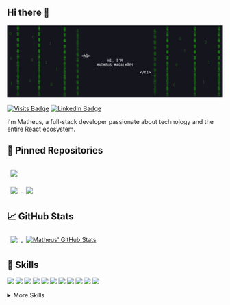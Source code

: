 ## Hi there 👋

[![Matheus' GitHub Banner](./assets/capaGithub.png)](https://matheusdev.herokuapp.com/)

[![Visits Badge](https://badges.pufler.dev/visits/Magal97/Magal97)](https://matheusdev.herokuapp.com/)
[![LinkedIn Badge](https://img.shields.io/badge/LinkedIn-Profile-informational?style=flat&logo=linkedin&logoColor=white&color=0D76A8)](https://www.linkedin.com/in/matheus-magalh%C3%A3es-araujo/)


I'm Matheus, a full-stack developer passionate about technology and the entire React ecosystem.

## 📌 Pinned Repositories

<a href="https://github.com/Magal97/gostack-template-typeorm-upload">
  <img align="center" style="margin:1rem 0.5rem" src="https://github-readme-stats.vercel.app/api/pin/?username=Magal97&repo=gostack-template-typeorm-upload&title_color=ffffff&text_color=c9cacc&icon_color=4AB197&bg_color=1A2B34" />
</a>

<br>

<a href="https://github.com/Magal97/GoBarber">
  <img align="center" style="margin:0.5rem" src="https://github-readme-stats.vercel.app/api/pin/?username=Magal97&repo=GoBarber&title_color=ffffff&text_color=c9cacc&icon_color=4AB197&bg_color=1A2B34" />
</a>

<a href="https://github.com/Magal97/gostack-desafio-react-native-delivery">
  <img align="center" style="margin:0.5rem" src="https://github-readme-stats.vercel.app/api/pin/?username=Magal97&repo=gostack-desafio-react-native-delivery&title_color=ffffff&text_color=c9cacc&icon_color=4AB197&bg_color=1A2B34" />
</a>

## 📈 GitHub Stats

<a href="https://github.com/Magal97">
  <img align="center" style="margin:0.5rem" src="https://github-readme-stats.vercel.app/api/top-langs/?username=Magal97&hide=html,css&title_color=ffffff&text_color=c9cacc&icon_color=4AB197&bg_color=1A2B34" />
</a>

<a href="https://github.com/Magal97">
  <img align="center" style="margin:0.5rem" src="https://github-readme-stats.vercel.app/api?username=Magal97&show_icons=true&line_height=27&count_private=true&title_color=ffffff&text_color=c9cacc&icon_color=4AB097&bg_color=1A2B34" alt="Matheus' GitHub Stats" />
</a>

## 💼 Skills


[](https://img.shields.io/badge/Code-React-informational?style=flat&logo=angular&logoColor=white&color=4AB197)
![](https://img.shields.io/badge/Code-JavaScript-informational?style=flat&logo=react&logoColor=white&color=4AB197)
![](https://img.shields.io/badge/Code-TypeScript-informational?style=flat&logo=react&logoColor=white&color=4AB197)
![](https://img.shields.io/badge/Code-NodeJs-informational?style=flat&logo=ionic&logoColor=white&color=4AB197)
![](https://img.shields.io/badge/Code-Redux-informational?style=flat&logo=ionic&logoColor=white&color=4AB197)
![](https://img.shields.io/badge/Code-NextJs-informational?style=flat&logo=ionic&logoColor=white&color=4AB197)
![](https://img.shields.io/badge/Code-CSharp-informational?style=flat&logo=ionic&logoColor=white&color=4AB197)
![](https://img.shields.io/badge/Code-VB.NET-informational?style=flat&logo=ionic&logoColor=white&color=4AB197)
![](https://img.shields.io/badge/Code-.NET-informational?style=flat&logo=ionic&logoColor=white&color=4AB197)
![](https://img.shields.io/badge/Code-MongoDB-informational?style=flat&logo=ionic&logoColor=white&color=4AB197)
![](https://img.shields.io/badge/Code-SQL-informational?style=flat&logo=ionic&logoColor=white&color=4AB197)
![](https://img.shields.io/badge/Code-MySQL-informational?style=flat&logo=ionic&logoColor=white&color=4AB197)



<details>
<summary>More Skills</summary>

<br>

[](https://img.shields.io/badge/Style-CSS-informational?style=flat&logo=css3&logoColor=white&color=4AB197)
[](https://img.shields.io/badge/Style-Tailwind-informational?style=flat&logo=Tailwind-CSS&logoColor=white&color=4AB197)
[](https://img.shields.io/badge/Style-Styled-Components-informational?style=flat&logo=Sass&logoColor=white&color=4AB197)

![](https://img.shields.io/badge/Test-Jest-informational?style=flat&logo=css3&logoColor=white&color=4AB197)

![](https://img.shields.io/badge/Tools-Docker-informational?style=flat&logo=css3&logoColor=white&color=4AB197)
![](https://img.shields.io/badge/Tools-GitHub-informational?style=flat&logo=css3&logoColor=white&color=4AB197)
![](https://img.shields.io/badge/Tools-NPM-informational?style=flat&logo=css3&logoColor=white&color=4AB197)

</details>

